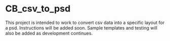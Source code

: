# CB_csv_to_psd

This project is intended to work to convert csv data into a specific layout for a psd. Instructions will be added soon. Sample templates and testing will also be added as development continues.
